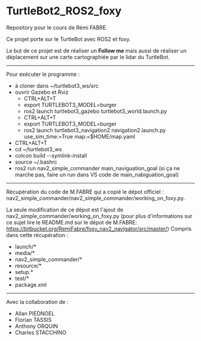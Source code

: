 # TurtleBot2_ROS2_foxy

Repository pour le cours de Rémi FABRE.

Ce projet porte sur le TurtleBot avec ROS2 et foxy.

Le but de ce projet est de réaliser un __Follow me__ mais aussi de réaliser un déplacement sur une carte cartographiée par le lidar du TurtleBot.

---
Pour exécuter le programme :

- à cloner dans ~/turtlebot3_ws/src
- ouvrir Gazebo et Rviz
  - CTRL+ALT+T
  - export TURTLEBOT3_MODEL=burger
  - ros2 launch turtlebot3_gazebo turtlebot3_world.launch.py
  - CTRL+ALT+T
  - export TURTLEBOT3_MODEL=burger
  - ros2 launch turtlebot3_navigation2 navigation2.launch.py use_sim_time:=True map:=$HOME/map.yaml
- CTRL+ALT+T
- cd ~/turtlebot3_ws
- colcon build --symlink-install
- source ~/.bashrc
- ros2 run nav2_simple_commander main_naviguation_goal (si ça ne marche pas, faire un run dans VS code de main_nabiguation_goal)

-----

Récupération du code de M.FABRE qui a copié le dépot officiel : nav2_simple_commander/nav2_simple_commander/working_on_foxy.py.

La seule modification de ce dépot est l'ajout de nav2_simple_commander/working_on_foxy.py (pour plus d'informations sur ce sujet lire le README.md sur le dépot de M.FABRE: https://bitbucket.org/RemiFabre/foxy_nav2_navigator/src/master/)
Compris dans cette récupération :

- launch/*
- media/*
- nav2_simple_commander/*
- resource/*
- setup.*
- test/*
- package.xml

------------------

Avec la collaboration de :

- Allan PIEDNOEL
- Florian TASSIS
- Anthony ORQUIN
- Charles STACCHINO